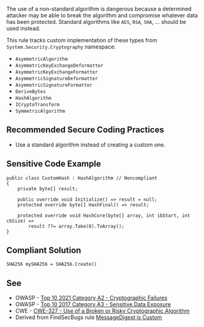 The use of a non-standard algorithm is dangerous because a determined attacker may be able to break the algorithm and compromise whatever data has
been protected. Standard algorithms like `AES`, `RSA`, `SHA`, …​ should be used instead.

This rule tracks custom implementation of these types from `System.Security.Cryptography` namespace:

- `AsymmetricAlgorithm`
- `AsymmetricKeyExchangeDeformatter`
- `AsymmetricKeyExchangeFormatter`
- `AsymmetricSignatureDeformatter`
- `AsymmetricSignatureFormatter`
- `DeriveBytes`
- `HashAlgorithm`
- `ICryptoTransform`
- `SymmetricAlgorithm`

## Recommended Secure Coding Practices

- Use a standard algorithm instead of creating a custom one.

## Sensitive Code Example

    public class CustomHash : HashAlgorithm // Noncompliant
    {
        private byte[] result;
    
        public override void Initialize() => result = null;
        protected override byte[] HashFinal() => result;
    
        protected override void HashCore(byte[] array, int ibStart, int cbSize) =>
            result ??= array.Take(8).ToArray();
    }

## Compliant Solution

    SHA256 mySHA256 = SHA256.Create()

## See

- OWASP - [Top 10 2021 Category A2 - Cryptographic Failures](https://owasp.org/Top10/A02_2021-Cryptographic_Failures/)
- OWASP - [Top 10 2017 Category A3 - Sensitive Data
  Exposure](https://owasp.org/www-project-top-ten/2017/A3_2017-Sensitive_Data_Exposure)
- CWE - [CWE-327 - Use of a Broken or Risky Cryptographic Algorithm](https://cwe.mitre.org/data/definitions/327)
- Derived from FindSecBugs rule [MessageDigest is Custom](https://h3xstream.github.io/find-sec-bugs/bugs.htm#CUSTOM_MESSAGE_DIGEST)